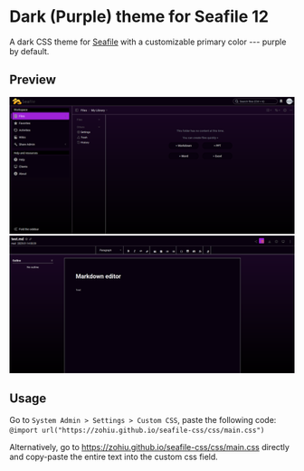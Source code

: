# Dark (Purple) theme for Seafile 12

A dark CSS theme for [Seafile](https://seafile.com) with a customizable primary color --- purple by default.

## Preview

![Image of main view](demo/main.png)
![Image of markdown view](demo/markdown-editor.png)

## Usage

Go to `System Admin > Settings > Custom CSS`, paste the following code:
`@import url("https://zohiu.github.io/seafile-css/css/main.css")`

Alternatively, go to https://zohiu.github.io/seafile-css/css/main.css directly and copy-paste the entire text into the custom css field.